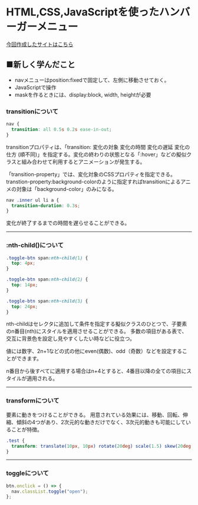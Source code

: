 # HTML,CSS,JavaScriptを使ったハンバーガーメニュー

[今回作成したサイトはこちら](https://taku-web3.com/project/hamburger-menu/index.html)

## ■新しく学んだこと
- navメニューはposition:fixedで固定して、左側に移動させておく。
- JavaScriptで操作
- maskを作るときには、display:block, width, heightが必要




### transitionについて

```css
nav {
  transition: all 0.5s 0.2s ease-in-out;
}
```
transitionプロパティは、「transition: 変化の対象 変化の時間 変化の遅延 変化の仕方 (順不同)」を指定する。変化の終わりの状態となる「:hover」などの擬似クラスと組み合わせて利用するとアニメーションが発生する。

「transition-property」では、変化対象のCSSプロパティを指定できる。
transtion-property:background-colorのように指定すればtransitionによるアニメの対象は「background-color」のみになる。

```css
nav .inner ul li a {
  transition-duration: 0.3s;
}
```
変化が終了するまでの時間を遅らせることができる。

___


### :nth-child()について
```css
.toggle-btn span:nth-child(1) {
  top: 4px;
}

.toggle-btn span:nth-child(2) {
  top: 14px;
}

.toggle-btn span:nth-child(3) {
  top: 24px;
}
```
nth-childはセレクタに追加して条件を指定する擬似クラスのひとつで、子要素のn番目(nth)にスタイルを適用させることができる。
多数の項目がある表で、交互に背景色を設定し見やすくしたい時などに役立つ。

値には数字、2n+1などの式の他にeven(偶数)、odd（奇数）などを設定することができます。

n番目から後すべてに適用する場合はn+4とすると、4番目以降の全ての項目にスタイルが適用される。


___

### transformについて

要素に動きをつけることができる。
用意されている効果には、移動、回転、伸縮、傾斜の4つがあり、2次元的な動きだけでなく、3次元的動きも可能にしていることが特徴。

```css
.test {
  transform: translate(10px, 10px) rotate(20deg) scale(1.5) skew(20deg, 20deg);
}
```

___


### toggleについて

```JavaScript
btn.onclick = () => {
  nav.classList.toggle("open");
};
```

